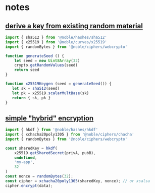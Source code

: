 # notes

## [derive a key from existing random material](https://github.com/paulmillr/noble-curves/discussions/122#discussioncomment-8593465)

```js
import { sha512 } from '@noble/hashes/sha512'
import { x25519 } from '@noble/curves/x25519'
import { randomBytes } from '@noble/ciphers/webcrypto'

function generateSeed () {
    let seed = new Uint8Array(32)
    crypto.getRandomValues(seed)
    return seed
}

function x25519Keygen (seed = generateSeed()) {
   let sk = sha512(seed)
   let pk = x25519.scalarMultBase(sk)
   return { sk, pk }
}
```

## [simple "hybrid" encryption](https://github.com/paulmillr/noble-ciphers/discussions/32#discussioncomment-8594330)

```js
import { hkdf } from '@noble/hashes/hkdf'
import { xchacha20poly1305 } from '@noble/ciphers/chacha'
import { randomBytes } from '@noble/ciphers/webcrypto'

const sharedKey = hkdf(
    x25519.getSharedSecret(privA, pubB),
    undefined,
    'my-app',
    32
)
const nonce = randomBytes(32);
const cipher = xchacha20poly1305(sharedKey, nonce); // or xsalsa
cipher.encrypt(data);
```
